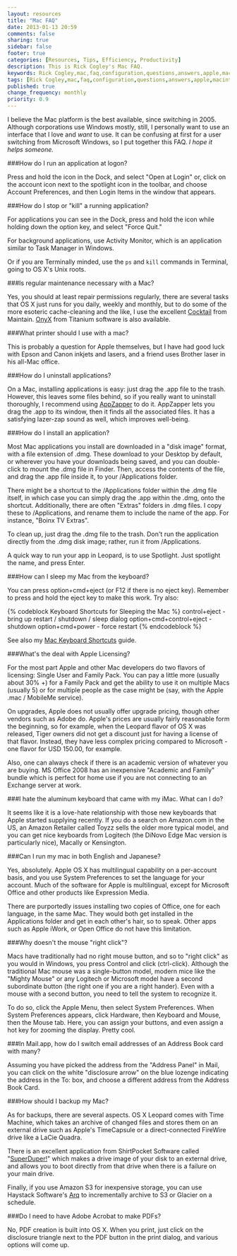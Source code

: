 ```yaml
---
layout: resources
title: "Mac FAQ"
date: 2013-01-13 20:59
comments: false
sharing: true
sidebar: false
footer: true
categories: [Resources, Tips, Efficiency, Productivity]
description: This is Rick Cogley's Mac FAQ.
keywords: Rick Cogley,mac,faq,configuration,questions,answers,apple,macintosh
tags: [Rick Cogley,mac,faq,configuration,questions,answers,apple,macintosh]
published: true
change_frequency: monthly
priority: 0.9
---
```

I believe the Mac platform is the best available, since switching in 2005. Although corporations use Windows mostly, still, I personally want to use an interface that I love and _want_ to use. It can be confusing at first for a user switching from Microsoft Windows, so I put together this FAQ. _I hope it helps someone._ 

###How do I run an application at logon?

Press and hold the icon in the Dock, and select "Open at Login" or, click on the account icon next to the spotlight icon in the toolbar, and choose Account Preferences, and then Login Items in the window that appears. 

###How do I stop or "kill" a running application?

For applications you can see in the Dock, press and hold the icon while holding down the option key, and select "Force Quit." 

For background applications, use Activity Monitor, which is an application similar to Task Manager in Windows. 

Or if you are Terminally minded, use the `ps` and `kill` commands in Terminal, going to OS X's Unix roots. 

###Is regular maintenance necessary with a Mac?

Yes, you should at least repair permissions regularly, there are several tasks that OS X just runs for you daily, weekly and monthly, but to do some of the more esoteric cache-cleaning and the like, I use the excellent [Cocktail](http://www.maintain.se/cocktail) from Maintain. [OnyX](http://www.titanium.free.fr/downloadonyx.php) from Titanium software is also available. 

###What printer should I use with a mac?

This is probably a question for Apple themselves, but I have had good luck with Epson and Canon inkjets and lasers, and a friend uses Brother laser in his all-Mac office. 

###How do I uninstall applications?

On a Mac, installing applications is easy: just drag the .app file to the trash. However, this leaves some files behind, so if you really want to uninstall thoroughly, I recommend using [AppZapper](http://www.appzapper.com/) to do it. AppZapper lets you drag the .app to its window, then it finds all the associated files. It has a satisfying lazer-zap sound as well, which improves well-being. 

###How do I install an application?

Most Mac applications you install are downloaded in a "disk image" format, with a file extension of .dmg. These download to your Desktop by default, or wherever you have your downloads being saved, and you can double-click to mount the .dmg file in Finder. Then, access the contents of the file, and drag the .app file inside it, to your /Applications folder. 

There might be a shortcut to the /Applications folder within the .dmg file itself, in which case you can simply drag the .app within the .dmg, onto the shortcut. Additionally, there are often "Extras" folders in .dmg files. I copy these to /Applications, and rename them to include the name of the app. For instance, "Boinx TV Extras". 

To clean up, just drag the .dmg file to the trash. Don't run the application directly from the .dmg disk image; rather, run it from /Applications. 

A quick way to run your app in Leopard, is to use Spotlight. Just spotlight the name, and press Enter. 

###How can I sleep my Mac from the keyboard?

You can press option+cmd+eject (or F12 if there is no eject key). Remember to press and hold the eject key to make this work. Try also: 

{% codeblock Keyboard Shortcuts for Sleeping the Mac %}
control+eject - bring up restart / shutdown / sleep dialog 
option+cmd+control+eject - shutdown 
option+cmd+power - force restart 
{% endcodeblock %} 

See also my [Mac Keyboard Shortcuts](/resources/rick-cogley-keyboard-shortcuts) guide. 

###What's the deal with Apple Licensing?

For the most part Apple and other Mac developers do two flavors of licensing: Single User and Family Pack. You can pay a little more (usually about 30% +) for a Family Pack and get the ability to use it on multiple Macs (usually 5) or for multiple people as the case might be (say, with the Apple .mac / MobileMe service). 

On upgrades, Apple does not usually offer upgrade pricing, though other vendors such as Adobe do. Apple's prices are usually fairly reasonable form the beginning, so for example, when the Leopard flavor of OS X was released, Tiger owners did not get a discount just for having a license of that flavor. Instead, they have less complex pricing compared to Microsoft - one flavor for USD 150.00, for example. 

Also, one can always check if there is an academic version of whatever you are buying. MS Office 2008 has an inexpensive "Academic and Family" bundle which is perfect for home use if you are not connecting to an Exchange server at work. 

###I hate the aluminum keyboard that came with my iMac. What can I do?

It seems like it is a love-hate relationship with those new keyboards that Apple started supplying recently. If you do a search on Amazon.com in the US, an Amazon Retailer called Toyzz sells the older more typical model, and you can get nice keyboards from Logitech (the DiNovo Edge Mac version is particularly nice), Macally or Kensington. 

###Can I run my mac in both English and Japanese?

Yes, absolutely. Apple OS X has multilingual capability on a per-account basis, and you use System Preferences to set the language for your account. Much of the software for Apple is multilingual, except for Microsoft Office and other products like Expression Media. 

There are purportedly issues installing two copies of Office, one for each language, in the same Mac. They would both get installed in the Applications folder and get in each other's hair, so to speak. Other apps such as Apple iWork, or Open Office do not have this limitation. 

###Why doesn't the mouse "right click"?

Macs have traditionally had no right mouse button, and so to "right click" as you would in Windows, you press Control and click (ctrl-click). Although the traditional Mac mouse was a single-button model, modern mice like the "Mighty Mouse" or any Logitech or Microsoft model have a second subordinate button (the right one if you are a right hander). Even with a mouse with a second button, you need to tell the system to recognize it. 

To do so, click the Apple Menu, then select System Preferences. When System Preferences appears, click Hardware, then Keyboard and Mouse, then the Mouse tab. Here, you can assign your buttons, and even assign a hot key for zooming the display. Pretty cool. 

###In Mail.app, how do I switch email addresses of an Address Book card with many?

Assuming you have picked the address from the "Address Panel" in Mail, you can click on the white "disclosure arrow" on the blue lozenge indicating the address in the To: box, and choose a different address from the Address Book Card. 

###How should I backup my Mac?

As for backups, there are several aspects. OS X Leopard comes with Time Machine, which takes an archive of changed files and stores them on an external drive such as Apple's TimeCapsule or a direct-connected FireWire drive like a LaCie Quadra. 

There is an excellent application from ShirtPocket Software called "[SuperDuper!](http://www.shirt-pocket.com/SuperDuper/)" which makes a drive image of your disk to an external drive, and allows you to boot directly from that drive when there is a failure on your main drive. 

Finally, if you use Amazon S3 for inexpensive storage, you can use Haystack Software's [Arq](http://www.haystacksoftware.com/arq/) to incrementally archive to S3 or Glacier on a schedule. 

###Do I need to have Adobe Acrobat to make PDFs?

No, PDF creation is built into OS X. When you print, just click on the disclosure triangle next to the PDF button in the print dialog, and various options will come up.
